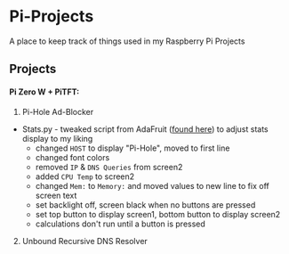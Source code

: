 # Pi-Projects

A place to keep track of things used in my Raspberry Pi Projects

## Projects

#### Pi Zero W + PiTFT:
1. Pi-Hole Ad-Blocker
  * Stats.py - tweaked script from AdaFruit ([found here](https://learn.adafruit.com/pi-hole-ad-blocker-with-pi-zero-w/install-mini-pitft "Pi-Hole Ad-Blocker: Install Mini PiTFT")) to adjust stats display to my liking
    - changed `HOST` to display "Pi-Hole", moved to first line
    - changed font colors
    - removed `IP` & `DNS Queries` from screen2
    - added `CPU Temp` to screen2
    - changed `Mem:` to `Memory:` and moved values to new line to fix off screen text
    - set backlight off, screen black when no buttons are pressed
    - set top button to display screen1, bottom button to display screen2
    - calculations don't run until a button is pressed
  
2. Unbound Recursive DNS Resolver

